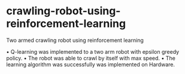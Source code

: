 # crawling-robot-using-reinforcement-learning
Two armed crawling robot using reinforcement learning

• Q-learning was implemented to a two arm robot with epsilon greedy policy.
• The robot was able to crawl by itself with max speed.
• The learning algorithm was successfully was implemented on Hardware.
